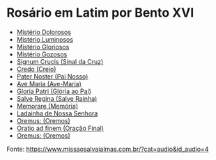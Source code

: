 
# Rosário em Latim por Bento XVI

  - [Mistério Dolorosos]()
  - [Mistério Luminosos]()
  - [Mistério Gloriosos]()
  - [Mistério Gozosos]()
  - [Signum Crucis (Sinal da Cruz)]()
  - [Credo (Creio)]()
  - [Pater Noster (Pai Nosso)]()
  - [Ave Maria (Ave-Maria)]()
  - [Gloria Patri (Glória ao Pai)]()
  - [Salve Regina (Salve Rainha)]()
  - [Memorare (Memória)]()
  - [Ladainha de Nossa Senhora]()
  - [Oremus: (Oremos)]()
  - [Oratio ad finem (Oração Final)]()
  - [Oremus: (Oremos)]()


Fonte: https://www.missaosalvaialmas.com.br/?cat=audio&id_audio=4
